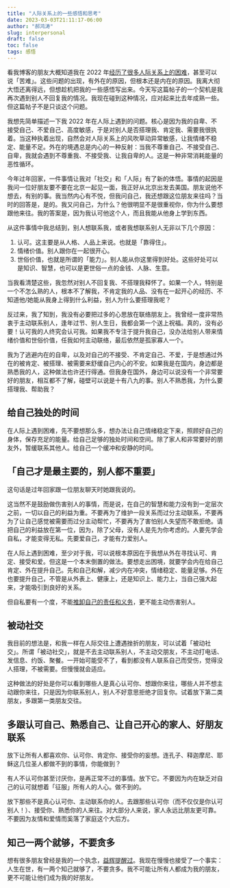 ```yaml
---
title: "人际关系上的一些感悟和思考"
date: 2023-03-03T21:11:17-06:00
author: "郝鸿涛"
slug: interpersonal
draft: false
toc: false
tags: 感悟
---
```


看我博客的朋友大概知道我在 2022 年[经历了很多人际关系上的困难](/cn/2022/06/05/friends/)，甚至可以说「苦难」。这些问题的出现，有外在的原因，但根本还是内在的原因。我离大彻大悟还离得远，但想趁机把我的一些感悟写出来。今天写这篇帖子的一个契机是我再次遇到别人不回复我的情况。我现在碰到这种情况，应对起来比去年成熟一些。但这篇帖子不是只谈这个问题。

我想先简单描述一下我 2022 年在人际上遇到的问题。核心是因为我的自卑、不接受自己、不爱自己、高度敏感，于是对别人是否搭理我、肯定我、需要我很执着。当这种执着出现，自然会对人际关系上的风吹草动异常敏感，让我情绪不稳定、能量不足。外在的境遇总是内心的一种反射：当我不尊重自己、不接受自己、自卑，我就会遇到不尊重我、不接受我、让我自卑的人。这是一种非常消耗能量的恶性循环。

今年过年回家，一件事情让我对「社交」和「人际」有了新的体悟。事情的起因是我问一位好朋友要不要在北京一起见一面，我正好从北京出发去美国。朋友说他不想去，有别的事。我当然内心有不悦，但我问自己，我还想跟这位朋友来往吗？当时的回答是，是的。我又问自己，为什么？他很明显不是很重视你，你为什么要想跟他来往。我的答案是，因为我认可他这个人，而且我能从他身上学到东西。

从这件事情中我总结到，别人想联系我，或者我想联系别人无非以下几个原因：
  1. 认可。这主要是从人格、人品上来说。也就是「靠得住」。
  2. 情绪价值。别人跟你在一起很开心。
  3. 世俗价值，也就是所谓的「能力」。别人能从你这里得到好处。这些好处可以是知识、智慧，也可以是更世俗一点的金钱、人脉、生意。

当我看清楚这些，我忽然对别人不回复我、不搭理我释怀了。如果一个人，特别是一个不怎么熟的人，根本不了解我，不肯定我的人品、没有在一起开心的经历、不知道他/她能从我身上得到什么利益，别人为什么要搭理我呢？

反过来，我了知到，我没有必要把过多的心思放在联络朋友上。我曾经一度非常热衷于主动联系别人，逢年过节、别人生日，我都会第一个送上祝福。真的，没有必要！认可我的人终究会认可我。如果我不专注于提升我自己，没办法给别人带来情绪价值和世俗价值，任我如何主动联络，最后依然是孤家寡人一个。

我为了逃避内在的自卑，以及对自己的不接受、不肯定自己、不爱，于是想通过外在的被肯定、被搭理、被需要来舒缓自己内心的不安。如果我是在国内，身边都是熟悉我的人，这种做法也许还行得通。但我身在国外，身边可以说没有一个非常要好的朋友，相互都不了解，碰壁可以说是十有八九的事。别人不熟悉我，为什么要搭理我、帮助我？

## 给自己独处的时间

在人际上遇到困难，先不要想那么多，想办法让自己情绪稳定下来，照顾好自己的身体，保存充足的能量。给自己足够的独处时间和空间。除了家人和非常要好的朋友外，暂缓联系其他人。给自己一个缓冲和安静的时间。

## 「自己才是最主要的，别人都不重要」

这句话是过年回家跟一位朋友聊天时她跟我说的。

这当然不是鼓励做伤害别人的事情，而是说，在自己的智慧和能力没有到一定层次之前，一切以自己的利益为重。不要再为了维护一段关系而过分主动联系，不要再为了让自己感觉被需要而过分主动帮忙，不要再为了害怕别人失望而不敢拒绝。请把自己的利益放在第一位，因为，除了父母，没有人是先为你考虑的。人要先学会自私，才能变得无私。先要爱自己，才能有力爱别人。

在人际上遇到困难，至少对于我，可以说根本原因在于我想从外在寻找认可、肯定、接受和爱。但这是一个本末倒置的做法。要想走出困境，就要学会内在给自己肯定、外在提升自己。先和自己和解，减少内在冲突，情绪稳定、能量足够。外在也要提升自己，不管是从外表上、健康上，还是知识上、能力上，当自己强大起来，才能吸引到良好的关系。

但自私要有一个度，不能[推卸自己的责任和义务](/cn/2022/05/10/selfish/)，更不能主动伤害别人。

## 被动社交

我目前的想法是，和我一样在人际交往上遭遇挫折的朋友，可以试着「被动社交」。所谓「被动社交」，就是不去主动联系别人，不主动交朋友，不主动打电话、发信息、约饭、聚餐。一开始可能受不了，看到都没有人联系自己而受伤，觉得没人搭理，不被需要。但慢慢就会适应。

这种做法的好处是你可以看到哪些人是真心认可你、想跟你来往，哪些人并不想主动跟你来往，只是因为你联系别人，别人不好意思拒绝才回复你。试着放下第二类朋友，多跟第一类朋友交往。

## 多跟认可自己、熟悉自己、让自己开心的家人、好朋友联系

放下让所有人都喜欢你、认可你、肯定你、接受你的妄想。连孔子、释迦摩尼、耶稣这几位圣人都做不到的事情，你能做到？

有人不认可你甚至讨厌你，是再正常不过的事情。放下它。不要因为内在缺乏对自己的认可就想着「征服」所有人的人心。做不到的。

放下那些不是真心认可你、主动联系你的人。去跟那些认可你（而不仅仅是你认可别人！）、接受你、熟悉你的人来往。对大部分人来说，家人永远比朋友更可靠。不要因为友情和爱情而奚落了家庭这个大后方。

## 知己一两个就够，不要贪多

想有很多朋友曾经是我的一个执念，[益辉提醒过](/cn/2022/10/02/lesson/)。我现在慢慢也接受了一个事实：人生在世，有一两个知己就够了，不要贪多。我不可能让所有人都成为我的朋友，更不可能让他们成为我的好朋友。